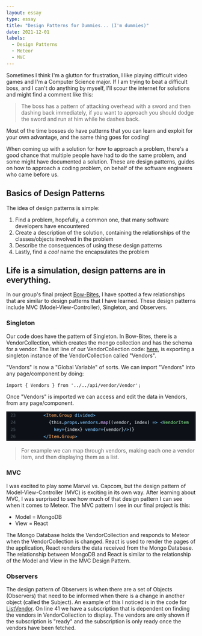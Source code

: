 ```yaml
---
layout: essay
type: essay
title: "Design Patterns for Dummies... (I'm dummies)"
date: 2021-12-01
labels:
  - Design Patterns 
  - Meteor
  - MVC
---
```



Sometimes I think I'm a glutton for frustration, I like playing difficult video games and I'm a Computer Science major. If I am trying to beat a difficult boss, and I can't do anything by myself, I'll scour the internet for solutions and might find a comment like this: 

> The boss has a pattern of attacking overhead with a sword and then dashing back immediately, if you want to approach you should dodge the sword and run at him while he dashes back. 

Most of the time bosses do have patterns that you can learn and exploit for your own advantage, and the same thing goes for coding! 

When coming up with a solution for how to approach a problem, there's a good chance that multiple people have had to do the same problem, and some might have documented a solution. These are design patterns, guides on how to approach a coding problem, on behalf of the software engineers who came before us. 


## Basics of Design Patterns 

The idea of design patterns is simple:

1. Find a problem, hopefully, a common one, that many software developers have encountered
2. Create a description of the solution, containing the relationships of the classes/objects involved in the problem
3. Describe the consequences of using these design patterns 
4. Lastly, find a *cool* name the encapsulates the problem

 
## Life is a simulation, design patterns are in everything.

In our group's final project [Bow-Bites](https://github.com/bow-bites), I have spotted a few relationships that are similar to design patterns that I have learned. These design patterns include MVC (Model-View-Controller), Singleton, and Observers. 


### Singleton

Our code does have the pattern of Singleton. In Bow-Bites, there is a VendorCollection, which creates the mongo collection and has the schema for a vendor. The last line of our VendorCollection code: [here](https://github.com/bow-bites/bow-bites/blob/main/app/imports/api/vendor/Vendor.js#L44), is exporting a singleton instance of the VendorCollection called "Vendors". 

"Vendors" is now a "Global Variable" of sorts. We can import "Vendors" into any page/component by doing:

```meteor
import { Vendors } from '../../api/vendor/Vendor';
```

Once "Vendors" is imported we can access and edit the data in Vendors, from any page/component.

<img class="ui image" src="../images/vendors-singleton.png">

> For example we can map through vendors, making each one a vendor item, and then displaying them as a list. 

### MVC 

I was excited to play some Marvel vs. Capcom, but the design pattern of Model-View-Controller (MVC) is exciting in its own way. After learning about MVC, I was surprised to see how much of that design pattern I can see when it comes to Meteor. The MVC pattern I see in our final project is this:

- Model = MongoDB
- View = React

The Mongo Database holds the VendorCollection and responds to Meteor when the VendorCollection is changed. React is used to render the pages of the application, React renders the data received from the Mongo Database. The relationship between MongoDB and React is similar to the relationship of the Model and View in the MVC Design Pattern. 

### Observers 

The design pattern of Observers is when there are a set of Objects (Observers) that need to be informed when there is a change in another object (called the Subject). An example of this I noticed is in the code for [ListVendor](https://github.com/bow-bites/bow-bites/blob/main/app/imports/ui/pages/ListVendor.jsx#L41). On line 41 we have a subscription that is dependent on finding the vendors in VendorCollection to display. The vendors are only shown if the subscription is "ready" and the subscription is only ready once the vendors have been fetched. 
